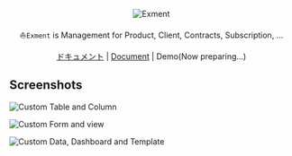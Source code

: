 <p align="center">
<img src="https://exment.net/docs/img/common/exment_logo_side.png" alt="Exment">
</p>

<p align="center">⛵<code>Exment</code> is Management for Product, Client, Contracts, Subscription, ...</p>

<p align="center">
<a href="https://exment.net/docs/#/ja/">ドキュメント</a> | 
<a href="https://exment.net/docs/#">Document</a> | 
Demo(Now preparing...)
</p>

Screenshots
------------

![Custom Table and Column](https://exment.net/docs/img/common/screenshot_table_and_column.jpg)  
  
![Custom Form and view](https://exment.net/docs/img/common/screenshot_form_and_view.jpg)  
  
![Custom Data, Dashboard and Template](https://exment.net/docs/img/common/screenshot_data_dashboard_template.jpg)  
